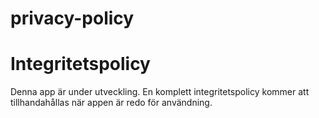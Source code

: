 # privacy-policy
<!DOCTYPE html>
<html lang="sv">
<head>
    <meta charset="UTF-8">
    <meta name="viewport" content="width=device-width, initial-scale=1.0">
    <title>Integritetspolicy</title>
</head>
<body>
    <h1>Integritetspolicy</h1>
    <p>Denna app är under utveckling. En komplett integritetspolicy kommer att tillhandahållas när appen är redo för användning.</p>
</body>
</html>

